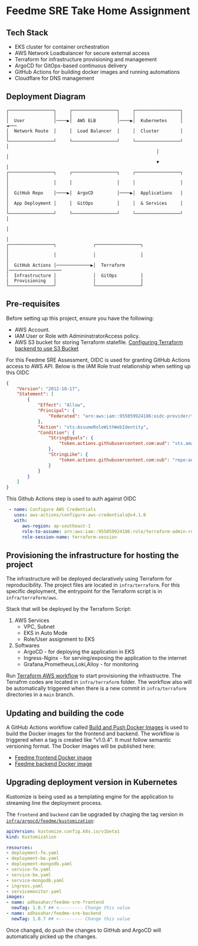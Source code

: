 # Feedme SRE Take Home Assignment

## Tech Stack

- EKS cluster for container orchestration
- AWS Network Loadbalancer for secure external access
- Terraform for infrastructure provisioning and management
- ArgoCD for GitOps-based continuous delivery
- GitHub Actions for building docker images and running automations
- Cloudflare for DNS management

## Deployment Diagram
```
┌─────────────────┐     ┌─────────────────┐     ┌─────────────────┐
│                 │     │                 │     │                 │
│  User           │────▶│  AWS ELB        │────▶│  Kubernetes     │ ◄───
│  Network Route  │     │  Load Balancer  │     │  Cluster        │     │
└─────────────────┘     └─────────────────┘     └─────────────────┘     │
                                                         │              │
                                                         ▼              │
┌─────────────────┐     ┌─────────────────┐     ┌─────────────────┐     │
│                 │     │                 │     │                 │     │
│  GitHub Repo    │────▶│  ArgoCD         │────▶│  Applications   │     │
│  App Deployment │     │  GitOps         │     │  & Services     │     │
└─────────────────┘     └─────────────────┘     └─────────────────┘     │
                                                                        │
                                                                        │
┌─────────────────┐              ┌─────────────────┐                    │
│                 │              │                 │                    │
│  GitHub Actions │─────────────▶│  Terraform      │────────────────────
│  Infrastructure │              │  GitOps         │ 
|  Provisioning   |              |                 |
└─────────────────┘              └─────────────────┘     

```

## Pre-requisites
Before setting up this project, ensure you have the following:

- AWS Account.
- IAM User or Role with AdmininstratorAccess policy.
- AWS S3 bucket for storing Terraform statefile. [Configuring Terraform backend to use S3 Bucket](https://developer.hashicorp.com/terraform/language/backend/s3)

For this Feedme SRE Assessment, OIDC is used for granting GitHub Actions access to AWS API.
Below is the IAM Role trust relationship when setting up this OIDC
```json
{
    "Version": "2012-10-17",
    "Statement": [
        {
            "Effect": "Allow",
            "Principal": {
                "Federated": "arn:aws:iam::955059924186:oidc-provider/token.actions.githubusercontent.com"
            },
            "Action": "sts:AssumeRoleWithWebIdentity",
            "Condition": {
                "StringEquals": {
                    "token.actions.githubusercontent.com:aud": "sts.amazonaws.com"
                },
                "StringLike": {
                    "token.actions.githubusercontent.com:sub": "repo:adhasahar97/sre-take-home-assignment:*"
                }
            }
        }
    ]
}
```

This Github Actions step is used to auth against OIDC
```yaml
 - name: Configure AWS Credentials
   uses: aws-actions/configure-aws-credentials@v4.1.0
   with:
      aws-region: ap-southeast-1
      role-to-assume: arn:aws:iam::955059924186:role/terraform-admin-role
      role-session-name: terraform-session
```

## Provisioning the infrastructure for hosting the project
The infrastructure will be deployed declaratively using Terraform for reproducibility. The project files are located in `infra/terraform`. For this specific deployment, the entrypoint for the Terraform script is in `infra/terraform/aws`.

Stack that will be deployed by the Terraform Script:
1. AWS Services
   - VPC, Subnet
   - EKS in Auto Mode
   - Role/User assignment to EKS
2. Softwares
   - ArgoCD - for deploying the application in EKS
   - Ingress-Nginx - for serving/exposing the application to the internet
   - Grafana,Prometheus,Loki,Alloy - for monitoring

Run [Terraform AWS workflow](https://github.com/adhasahar97/sre-take-home-assignment/blob/main/.github/workflows/terraform-aws.yaml) to start provisioning the infrastructre. The Terrafrm codes are located in `infra/terraform` folder. 
The workflow also will be automatically triggered when there is a new commit in `infra/terraform` directories in a `main` branch.

## Updating and building the code
A GitHub Actions workflow called [Build and Push Docker Images](https://github.com/adhasahar97/sre-take-home-assignment/blob/main/.github/workflows/docker-build.yml) is used to build the Docker images for the frontend and backend.
The workflow is triggered when a tag is created like "v1.0.4". It must follow semantic versioning format. The Docker images will be published here:
- [Feedme frontend Docker image](https://hub.docker.com/repository/docker/adhasahar/feedme-sre-frontend/general)
- [Feedme backend Docker image](https://hub.docker.com/repository/docker/adhasahar/feedme-sre-backend/general)

## Upgrading deployment version in Kubernetes
Kustomize is being used as a templating engine for the application to streaming line the deployment process.

The `frontend` and `backend` can be upgraded by chaging the tag version in [`infra/argocd/feedme/kustomization`](https://github.com/adhasahar97/sre-take-home-assignment/blob/main/infra/argocd/feedme/kustomization.yaml):
```yaml
apiVersion: kustomize.config.k8s.io/v1beta1
kind: Kustomization

resources:
- deployment-fe.yaml
- deployment-be.yaml
- deployment-mongodb.yaml
- service-fe.yaml
- service-be.yaml
- service-mongodb.yaml
- ingress.yaml
- servicemonitor.yaml
images:
- name: adhasahar/feedme-sre-frontend
  newTag: 1.0.7 ## <--------- Change this value
- name: adhasahar/feedme-sre-backend
  newTag: 1.0.7 ## <--------- Change this value
```

Once changed, do push the changes to GitHub and ArgoCD will automatically picked up the changes.
